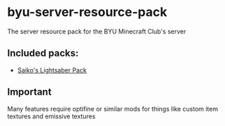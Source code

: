 # byu-server-resource-pack

The server resource pack for the BYU Minecraft Club's server

## Included packs:

 - [Saiko's Lightsaber Pack](https://modrinth.com/resourcepack/saiko-lightsaber-pack)

## Important

Many features require optifine or similar mods for things like custom item textures and emissive textures